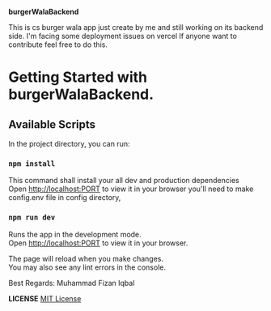 **burgerWalaBackend**

This is cs burger wala app just create by me and still working on its backend side. 
I'm facing some deployment issues on vercel If anyone want to contribute feel free to do this.

# Getting Started with burgerWalaBackend.

## Available Scripts

In the project directory, you can run:

### `npm install`

This command shall install your all dev and production dependencies\
Open [http://localhost:PORT](http://localhost:PORT) to view it in your browser you'll need to make config.env file in config directory,

### `npm run dev`

Runs the app in the development mode.\
Open [http://localhost:PORT](http://localhost:PORT) to view it in your browser.

The page will reload when you make changes.\
You may also see any lint errors in the console.

Best Regards: Muhammad Fizan Iqbal

**LICENSE**
[MIT License](LICENSE)
